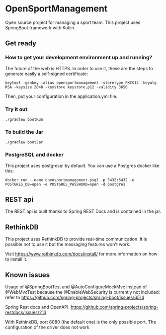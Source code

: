 # OpenSportManagement
Open source project for managing a sport team. This project uses SpringBoot framework with Kotlin.

## Get ready 
### How to get your development environment up and running?
The future of the web is HTTPS. In order to use it, these are the steps to generate easily a self-signed certificate:

`keytool -genkey -alias opensportmanagement -storetype PKCS12 -keyalg RSA -keysize 2048 -keystore keystore.p12 -validity 3650`

Then, put your configuration in the application.yml file.

### Try it out
`./gradlew bootRun`

### To build the Jar
`./gradlew bootJar`

### PostgreSQL and docker
This project uses postgresql by default. You can use a Postgres docker like this:

```
docker run --name opensportmanagement-psql -p 5432:5432 -e POSTGRES_DB=open -e POSTGRES_PASSWORD=open -d postgres
```

## REST api
The REST api is built thanks to Spring REST Docs and is contained in the jar.

## RethinkDB
This project uses RethinkDB to provide real-time communication. It is possible not to use it but the messaging features
won't work.

Visit https://www.rethinkdb.com/docs/install/ for more information on how to install it.

## Known issues
Usage of @SpringBootTest and @AutoConfigureMockMvc instead of @WebMvcTest because the @EnableWebSecurity is currently
not included: refer to https://github.com/spring-projects/spring-boot/issues/6514

Spring Rest docs and OpenAPI: https://github.com/spring-projects/spring-restdocs/issues/213

With RethinkDB, port 8080 (the default one) is the only possible port. The configuration of the driver does not work